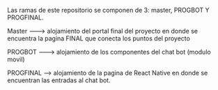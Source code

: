 Las ramas de este repositorio se componen de 3: master, PROGBOT Y PROGFINAL.

Master ---> alojamiento del portal final del proyecto en donde se encuentra la pagina FINAL que conecta los puntos del proyecto

PROGBOT ---> alojamiento de los componentes del chat bot (modulo movil)

PROGFINAL --> alojamiento de la pagina de React Native en donde se encuentran las entradas al chat bot.
